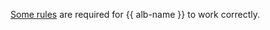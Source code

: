 [Some rules](../../../application-load-balancer/tools/k8s-ingress-controller/security-groups.md) are required for {{ alb-name }} to work correctly.
